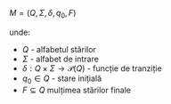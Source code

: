 $M=(Q,\Sigma,\delta,q_0,F)$

unde:
- $Q$ - alfabetul stărilor
- $\Sigma$ - alfabet de intrare
- $\delta:Q\times\Sigma\rightarrow\mathcal{P}(Q)$  - funcție de tranziție
- $q_0\in Q$ - stare inițială
- $F\subseteq Q$ mulțimea stărilor finale